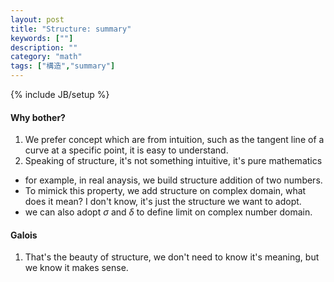```yaml
---
layout: post
title: "Structure: summary"
keywords: [""]
description: ""
category: "math"
tags: ["構造","summary"]
---
```

{% include JB/setup %}


#### Why bother?
1. We prefer concept which are from intuition, such as the tangent line of a curve
at a specific point, it is easy to understand.
2. Speaking of structure, it's not something intuitive, it's pure mathematics

- for example, in real anaysis, we build structure addition of two numbers.
- To mimick this property, we add structure on complex domain, what does it
  mean? I don't know, it's just the structure we want to adopt.
- we can also adopt $\sigma$ and $\delta$ to define limit on complex number
  domain.



#### Galois
1. That's the beauty of structure, we don't need to know it's meaning, but we
   know it makes sense.


